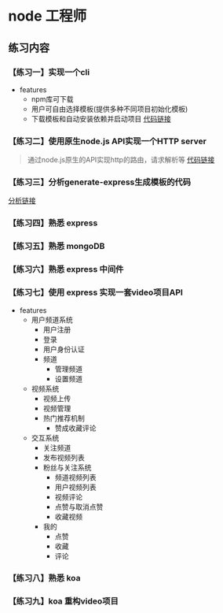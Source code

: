 # node 工程师

## 练习内容

### 【练习一】实现一个cli
- features
  - npm库可下载
  - 用户可自由选择模板(提供多种不同项目初始化模板)
  - 下载模板和自动安装依赖并启动项目
[代码链接](1.test-cli/README.md)

### 【练习二】使用原生node.js API实现一个HTTP server
> 通过node.js原生的API实现http的路由，请求解析等
[代码链接](2.native-http/README.md)

### 【练习三】分析generate-express生成模板的代码
[分析链接](3.generate-express/README.md)

### 【练习四】熟悉 express

### 【练习五】熟悉 mongoDB

### 【练习六】熟悉 express 中间件

### 【练习七】使用 express 实现一套video项目API
- features
  - 用户频道系统
    - 用户注册
    - 登录
    - 用户身份认证
    - 频道
      - 管理频道
      - 设置频道
  - 视频系统
    - 视频上传
    - 视频管理
    - 热门推荐机制
      - 赞成收藏评论
  - 交互系统
    - 关注频道
    - 发布视频列表
    - 粉丝与关注系统
      - 频道视频列表
      - 用户视频列表
      - 视频评论
      - 点赞与取消点赞
      - 收藏视频
    - 我的
      - 点赞
      - 收藏
      - 评论

### 【练习八】熟悉 koa


### 【练习九】koa 重构video项目
